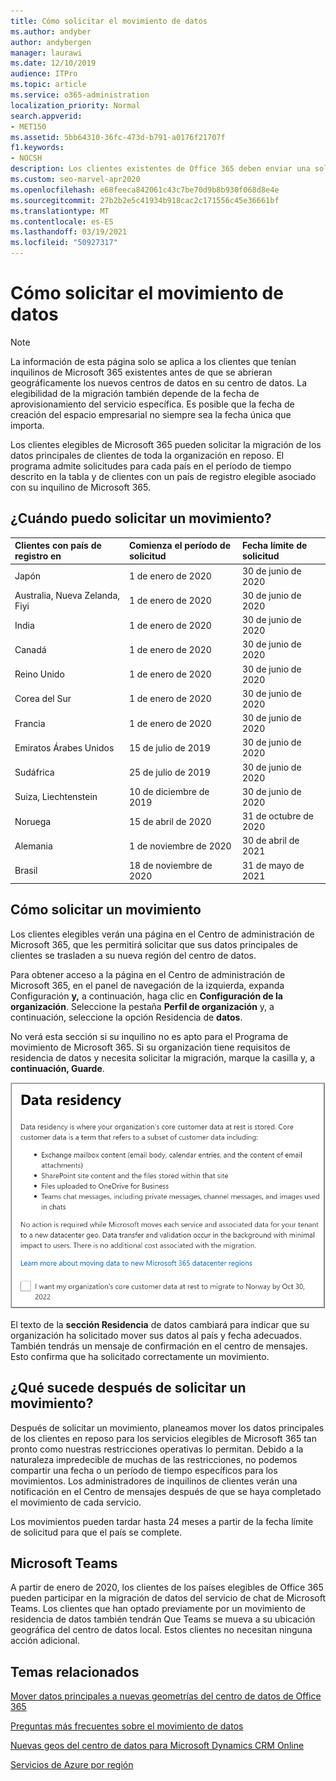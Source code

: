 ```yaml
---
title: Cómo solicitar el movimiento de datos
ms.author: andyber
author: andybergen
manager: laurawi
ms.date: 12/10/2019
audience: ITPro
ms.topic: article
ms.service: o365-administration
localization_priority: Normal
search.appverid:
- MET150
ms.assetid: 5bb64310-36fc-473d-b791-a0176f21707f
f1.keywords:
- NOCSH
description: Los clientes existentes de Office 365 deben enviar una solicitud antes de la fecha límite para que su país traslade sus datos de servicios de Microsoft 365 a su nueva ubicación geográfica.
ms.custom: seo-marvel-apr2020
ms.openlocfilehash: e68feeca842061c43c7be70d9b8b930f068d8e4e
ms.sourcegitcommit: 27b2b2e5c41934b918cac2c171556c45e36661bf
ms.translationtype: MT
ms.contentlocale: es-ES
ms.lasthandoff: 03/19/2021
ms.locfileid: "50927317"
---
```

# <a name="how-to-request-your-data-move"></a>Cómo solicitar el movimiento de datos

> [!NOTE]
> La información de esta página solo se aplica a los clientes que tenían inquilinos de Microsoft 365 existentes antes de que se abrieran geográficamente los nuevos centros de datos en su centro de datos. La elegibilidad de la migración también depende de la fecha de aprovisionamiento del servicio específica.  Es posible que la fecha de creación del espacio empresarial no siempre sea la fecha única que importa.
  
Los clientes elegibles de Microsoft 365 pueden solicitar la migración de los datos principales de clientes de toda la organización en reposo.  El programa admite solicitudes para cada país en el período de tiempo descrito en la tabla y de clientes con un país de registro elegible asociado con su inquilino de Microsoft 365.
  
## <a name="when-can-i-request-a-move"></a>¿Cuándo puedo solicitar un movimiento?

| Clientes con país de registro en | Comienza el período de solicitud | Fecha límite de solicitud |
|:-----|:-----|:-----|
|Japón  <br/> |1 de enero de 2020  <br/> |30 de junio de 2020  <br/> |
|Australia, Nueva Zelanda, Fiyi  <br/> |1 de enero de 2020  <br/> |30 de junio de 2020  <br/> |
|India  <br/> |1 de enero de 2020  <br/> |30 de junio de 2020  <br/> |
|Canadá  <br/> |1 de enero de 2020  <br/> |30 de junio de 2020  <br/> |
|Reino Unido  <br/> |1 de enero de 2020  <br/> |30 de junio de 2020  <br/> |
|Corea del Sur  <br/> |1 de enero de 2020  <br/> |30 de junio de 2020  <br/> |
|Francia  <br/> |1 de enero de 2020  <br/> |30 de junio de 2020  <br/> |
|Emiratos Árabes Unidos  <br/> |15 de julio de 2019  <br/> |30 de junio de 2020  <br/> |
|Sudáfrica  <br/> |25 de julio de 2019  <br/> |30 de junio de 2020  <br/> |
|Suiza, Liechtenstein  <br/> |10 de diciembre de 2019  <br/> |30 de junio de 2020  <br/> |
|Noruega  <br/> |15 de abril de 2020  <br/> |31 de octubre de 2020  <br/> |
|Alemania  <br/> |1 de noviembre de 2020  <br/> |30 de abril de 2021  <br/> |
|Brasil  <br/> |18 de noviembre de 2020  <br/> |31 de mayo de 2021  <br/> |

## <a name="how-to-request-a-move"></a>Cómo solicitar un movimiento

Los clientes elegibles verán una página en el Centro de administración de Microsoft 365, que les permitirá solicitar que sus datos principales de clientes se trasladen a su nueva región del centro de datos.  
  
Para obtener acceso a la página en el Centro de administración de Microsoft 365, en el panel de navegación de la izquierda, expanda Configuración **y,** a continuación, haga clic en **Configuración de la organización**.
Seleccione la pestaña **Perfil de organización** y, a continuación, seleccione la opción Residencia de **datos**.
  
No verá esta sección si su inquilino no es apto para el Programa de movimiento de Microsoft 365.  Si su organización tiene requisitos de residencia de datos y necesita solicitar la migración, marque la casilla y, a **continuación, Guarde**.
  
![Pantalla de opción de suscripción de Datacenter](../media/dataresidencyflyoutae.jpg)
  
El texto de la **sección Residencia**  de datos cambiará para indicar que su organización ha solicitado mover sus datos al país y fecha adecuados. También tendrás un mensaje de confirmación en el centro de mensajes. Esto confirma que ha solicitado correctamente un movimiento. 
  
## <a name="what-happens-after-requesting-a-move"></a>¿Qué sucede después de solicitar un movimiento?

Después de solicitar un movimiento, planeamos mover los datos principales de los clientes en reposo para los servicios elegibles de Microsoft 365 tan pronto como nuestras restricciones operativas lo permitan. Debido a la naturaleza impredecible de muchas de las restricciones, no podemos compartir una fecha o un período de tiempo específicos para los movimientos. Los administradores de inquilinos de clientes verán una notificación en el Centro de mensajes después de que se haya completado el movimiento de cada servicio.
  
Los movimientos pueden tardar hasta 24 meses a partir de la fecha límite de solicitud para que el país se complete.
  
## <a name="microsoft-teams"></a>Microsoft Teams

A partir de enero de 2020, los clientes de los países elegibles de Office 365 pueden participar en la migración de datos del servicio de chat de Microsoft Teams.  Los clientes que han optado previamente por un movimiento de residencia de datos también tendrán Que Teams se mueva a su ubicación geográfica del centro de datos local.  Estos clientes no necesitan ninguna acción adicional.

## <a name="related-topics"></a>Temas relacionados

[Mover datos principales a nuevas geometrías del centro de datos de Office 365](moving-data-to-new-datacenter-geos.md)

[Preguntas más frecuentes sobre el movimiento de datos](data-move-faq.md)

[Nuevas geos del centro de datos para Microsoft Dynamics CRM Online](/power-platform/admin/new-datacenter-regions)
  
[Servicios de Azure por región](https://azure.microsoft.com/regions/)
